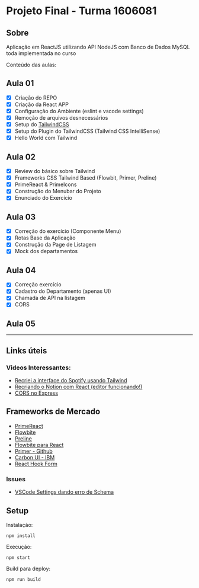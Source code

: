 # Projeto Final - Turma 1606081

## Sobre
Aplicação em ReactJS utilizando API NodeJS com Banco de Dados MySQL toda implementada no curso

Conteúdo das aulas:

## Aula 01
- [X] Criação do REPO
- [X] Criação da React APP
- [X] Configuração do Ambiente (eslint e vscode settings)
- [X] Remoção de arquivos desnecessários
- [X] Setup do [TailwindCSS](https://tailwindcss.com/docs/guides/create-react-app)
- [X] Setup do Plugin do TailwindCSS (Tailwind CSS IntelliSense)
- [X] Hello World com Tailwind

## Aula 02
- [X] Review do básico sobre Tailwind
- [X] Frameworks CSS Tailwind Based (Flowbit, Primer, Preline)
- [X] PrimeReact & PrimeIcons
- [X] Construção do Menubar do Projeto
- [X] Enunciado do Exercício

## Aula 03
- [X] Correção do exercício (Componente Menu)
- [X] Rotas Base da Aplicação
- [X] Construção da Page de Listagem
- [X] Mock dos departamentos

## Aula 04
- [X] Correção exercício
- [X] Cadastro do Departamento (apenas UI)
- [X] Chamada de API na listagem
- [X] CORS

## Aula 05


---
## Links úteis
### Videos Interessantes:
* [Recriei a interface do Spotify usando Tailwind](https://www.youtube.com/watch?v=YVI-q3idGiM)
* [Recriando o Notion com React (editor funcionando!)](https://www.youtube.com/watch?v=-SDxID3BS4I)
* [CORS no Express](https://expressjs.com/en/resources/middleware/cors.html#configuring-cors)

## Frameworks de Mercado
* [PrimeReact](https://primereact.com/)
* [Flowbite](https://flowbite.com/)
* [Preline](https://preline.co/)
* [Flowbite para React](https://www.flowbite-react.com/)
* [Primer - Github](https://primer.style/design/)
* [Carbon UI - IBM](https://carbondesignsystem.com/)
* [React Hook Form](https://www.react-hook-form.com/)

### Issues
* [VSCode Settings dando erro de Schema](https://bobbyhadz.com/blog/unable-to-load-schema-from-vscode-cannot-open)


## Setup
Instalação:


`npm install`

Execução:

`npm start`

Build para deploy:

`npm run build`

